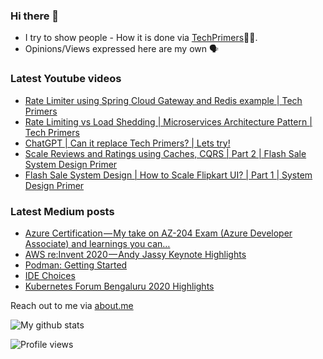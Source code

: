 ### Hi there 👋

- I try to show people - How it is done via [TechPrimers](https://github.com/TechPrimers)👨‍💻. 
- Opinions/Views expressed here are my own 🗣️

### Latest Youtube videos
<!-- YOUTUBE:START -->
- [Rate Limiter using Spring Cloud Gateway and Redis example | Tech Primers](https://www.youtube.com/watch?v=0LoqPg6h6wc)
- [Rate Limiting vs Load Shedding | Microservices Architecture Pattern | Tech Primers](https://www.youtube.com/watch?v=JAWgpC-NaW8)
- [ChatGPT | Can it replace Tech Primers? | Lets try!](https://www.youtube.com/watch?v=9s8QIOpjzbU)
- [Scale Reviews and Ratings using Caches, CQRS | Part 2 | Flash Sale System Design Primer](https://www.youtube.com/watch?v=UvShsiHJOOY)
- [Flash Sale System Design | How to Scale Flipkart UI? | Part 1 | System Design Primer](https://www.youtube.com/watch?v=x4CQlmXU06s)
<!-- YOUTUBE:END -->

### Latest Medium posts
<!-- MEDIUM:START -->
- [Azure Certification — My take on AZ-204 Exam &lpar;Azure Developer Associate&rpar; and learnings you can…](https://medium.com/techprimers/azure-certification-my-take-on-az-204-exam-azure-developer-associate-and-learnings-you-can-9113d4e5b164?source=rss-d6010e1c772d------2)
- [AWS re:Invent 2020 — Andy Jassy Keynote Highlights](https://medium.com/techprimers/aws-re-invent-2020-andy-jassy-keynote-highlights-7e554c9c6c1f?source=rss-d6010e1c772d------2)
- [Podman: Getting Started](https://medium.com/javarevisited/podman-getting-started-e7fc06961994?source=rss-d6010e1c772d------2)
- [IDE Choices](https://medium.com/techprimers/ide-choices-b54c9276a7a0?source=rss-d6010e1c772d------2)
- [Kubernetes Forum Bengaluru 2020 Highlights](https://medium.com/techprimers/kubernetes-forum-bengaluru-2020-highlights-e18b19120245?source=rss-d6010e1c772d------2)
<!-- MEDIUM:END -->


Reach out to me via [about.me](https://about.me/movingtoweb)

![My github stats](https://github-readme-stats.vercel.app/api?username=movingtoweb&show_icons=true)

![Profile views](https://komarev.com/ghpvc/?username=MovingToWeb)
